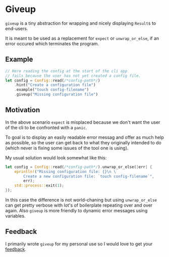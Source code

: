 # Giveup

`giveup` is a tiny abstraction for wrapping and nicely displaying
`Result`s to end-users.

It is meant to be used as a replacement for `expect` or `unwrap_or_else`,
if an error occured which terminates the program. 

## Example
```rust
// Here reading the config at the start of the cli app
// fails because the user has not yet created a config file.
let config = Config::read(/*config-path*/)
    .hint("Create a configuration file")
    .example("touch config-filename")
    .giveup("Missing configuration file")
```

## Motivation
In the above scenario `expect` is misplaced because we don't want
the user of the cli to be confronted with a `panic`.

To goal is to display an easily readable error messag and offer
as much help as possible, so the user can get back to what
they originally intended to do (which never is fixing some issues
of the tool one is using).

My usual solution would look somewhat like this: 
```rust
let config = Config::read(/*config-path*/).unwrap_or_else(|err| {
    eprintln!("Missing configuration file: {}\n \
        Create a new configuration file: `touch config-filename`",
        err);
    std::process::exit(1);
});
```

In this case the difference is not world-chaning but using
`unwrap_or_else` can get pretty verbose with lot's of
boilerplate repeating over and over again.
Also `giveup` is more friendly to dynamic error messages
using variables.

## Feedback

I primarily wrote `giveup` for my personal use so I would love
to get your [feedback](https://github.com/d4ckard/giveup/issues).
